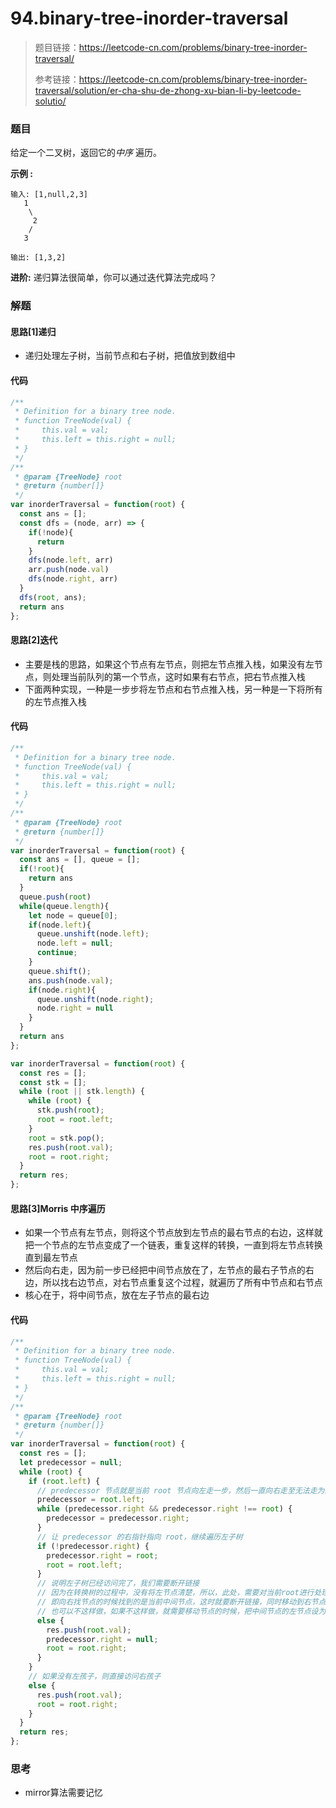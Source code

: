 # 94.binary-tree-inorder-traversal

> 题目链接：https://leetcode-cn.com/problems/binary-tree-inorder-traversal/
>
> 参考链接：https://leetcode-cn.com/problems/binary-tree-inorder-traversal/solution/er-cha-shu-de-zhong-xu-bian-li-by-leetcode-solutio/

### 题目

给定一个二叉树，返回它的*中序* 遍历。

**示例  :**

```
输入: [1,null,2,3]
   1
    \
     2
    /
   3

输出: [1,3,2]
```

**进阶:** 递归算法很简单，你可以通过迭代算法完成吗？



### 解题

#### 思路[1]递归

* 递归处理左子树，当前节点和右子树，把值放到数组中

#### 代码

```javascript
/**
 * Definition for a binary tree node.
 * function TreeNode(val) {
 *     this.val = val;
 *     this.left = this.right = null;
 * }
 */
/**
 * @param {TreeNode} root
 * @return {number[]}
 */
var inorderTraversal = function(root) {
  const ans = [];
  const dfs = (node, arr) => {
    if(!node){
      return
    }
    dfs(node.left, arr)
    arr.push(node.val)
    dfs(node.right, arr)
  }
  dfs(root, ans);
  return ans
};
```

#### 思路[2]迭代

* 主要是栈的思路，如果这个节点有左节点，则把左节点推入栈，如果没有左节点，则处理当前队列的第一个节点，这时如果有右节点，把右节点推入栈
* 下面两种实现，一种是一步步将左节点和右节点推入栈，另一种是一下将所有的左节点推入栈

#### 代码

```javascript
/**
 * Definition for a binary tree node.
 * function TreeNode(val) {
 *     this.val = val;
 *     this.left = this.right = null;
 * }
 */
/**
 * @param {TreeNode} root
 * @return {number[]}
 */
var inorderTraversal = function(root) {
  const ans = [], queue = [];
  if(!root){
    return ans
  }
  queue.push(root)
  while(queue.length){
    let node = queue[0];
    if(node.left){
      queue.unshift(node.left);
      node.left = null;
      continue;
    }
    queue.shift();
    ans.push(node.val);
    if(node.right){
      queue.unshift(node.right);
      node.right = null
    }
  }
  return ans
};

var inorderTraversal = function(root) {
  const res = [];
  const stk = [];
  while (root || stk.length) {
    while (root) {
      stk.push(root);
      root = root.left;
    }
    root = stk.pop();
    res.push(root.val);
    root = root.right;
  }
  return res;
};
```

#### 思路[3]Morris 中序遍历

* 如果一个节点有左节点，则将这个节点放到左节点的最右节点的右边，这样就把一个节点的左节点变成了一个链表，重复这样的转换，一直到将左节点转换直到最左节点
* 然后向右走，因为前一步已经把中间节点放在了，左节点的最右子节点的右边，所以找右边节点，对右节点重复这个过程，就遍历了所有中节点和右节点
* 核心在于，将中间节点，放在左子节点的最右边

#### 代码

```javascript
/**
 * Definition for a binary tree node.
 * function TreeNode(val) {
 *     this.val = val;
 *     this.left = this.right = null;
 * }
 */
/**
 * @param {TreeNode} root
 * @return {number[]}
 */
var inorderTraversal = function(root) {
  const res = [];
  let predecessor = null;
  while (root) {
    if (root.left) {
      // predecessor 节点就是当前 root 节点向左走一步，然后一直向右走至无法走为止
      predecessor = root.left;
      while (predecessor.right && predecessor.right !== root) {
        predecessor = predecessor.right;
      }
      // 让 predecessor 的右指针指向 root，继续遍历左子树
      if (!predecessor.right) {
        predecessor.right = root;
        root = root.left;
      }
      // 说明左子树已经访问完了，我们需要断开链接
      // 因为在转换树的过程中，没有将左节点清楚，所以，此处，需要对当前root进行处理
      // 即向右找节点的时候找到的是当前中间节点，这时就要断开链接，同时移动到右节点
      // 也可以不这样做，如果不这样做，就需要移动节点的时候，把中间节点的左节点设为null
      else {
        res.push(root.val);
        predecessor.right = null;
        root = root.right;
      }
    }
    // 如果没有左孩子，则直接访问右孩子
    else {
      res.push(root.val);
      root = root.right;
    }
  }
  return res;
};
```

#### 

### 思考

* mirror算法需要记忆